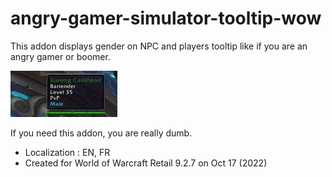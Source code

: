 # angry-gamer-simulator-tooltip-wow
This addon displays gender on NPC and players tooltip like if you are an angry gamer or boomer.

<img src="readme-demo.gif" />

If you need this addon, you are really dumb.

- Localization : EN, FR
- Created for World of Warcraft Retail 9.2.7 on Oct 17 (2022)
